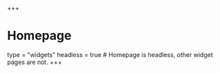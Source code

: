 +++
# Homepage
type = "widgets"
headless = true  # Homepage is headless, other widget pages are not.
+++
